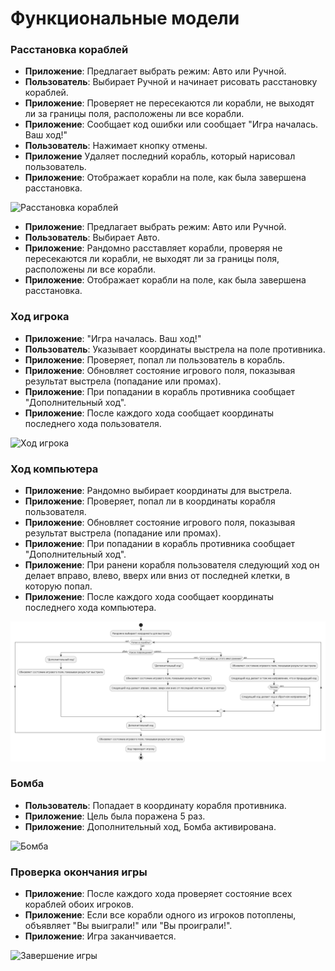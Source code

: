 # Функциональные модели
### Расстановка кораблей
- **Приложение**: Предлагает выбрать режим: Авто или Ручной.
- **Пользователь**: Выбирает Ручной и начинает рисовать расстановку кораблей.
- **Приложение**: Проверяет не пересекаются ли корабли, не выходят ли за границы поля, расположены ли все корабли.
- **Приложение**: Сообщает код ошибки или сообщает "Игра началась. Ваш ход!"
- **Пользователь**: Нажимает кнопку отмены.
- **Приложение** Удаляет последний корабль, который нарисовал пользователь.
-  **Приложение**: Отображает корабли на поле, как была завершена расстановка.

![Расстановка кораблей](https://www.planttext.com/api/plantuml/png/ZLHHRjD04FttAPP-4GauGFBHNYKKLua80JL6_IKkXQ14DLH2GdpGIbp0SUBMQHBt2ZCtuitiajYEKzZ8iTSxR-RDp1iV3OBsQV3-JS_G3SKyn2-acDQKKqBt51lyvVm1hwQqvCXJSwzxOfxIJxp48IqCpbEwfOnMXmqJTFm-Jc_ud3-hdqN3CrXDkiPcoHEwK-Sn0gMo5tY6kEUKSbYEDsafzApJxVdmUOq3WQQuWvlrAqlvV1VkS0Vy25ocCCcsVEP5Urc3isvmtDda4NDKHCQ7PUlZzW0CAkmCRfeIO9iyYwjv0Ez500zfYMH7MhXL1V_ae5KNix9efLMTKLvYWrgY4U6s9n_rRCNZMbg_qQ_Ke2gvxJYktFRBz9_J0zmiqP0fhNdC5pk1wecMh383BzAe53cdMk1Bj6V8qR_Az0Yq4jVllx9TtBprUy84QK1AvJXD-YKvqbJ3tEBQLPi1C9RWkQHPZgKIkn92rJpbSJCuKXxKx17TkOH_q4o06XA55wHucRmmT8MdaU4Bq9XNDI7hvQdVVbqknDwqRUh_DNcgpPJc6DnB_e8vMDGEOw7utHDlTuUdl_EQmFStumOMqcfuZkXN78MoT_I41uBd8aeOPYYoXbsBGAtWosLEv6Eqqq7AdXbrIG_RBmL7CjbhwTiULHchkLf7Yaja2AGRy1KwwplftSonpFWJZvrmE79OIzYfoQKcLWfFQfJKycmLzqYr3b9Lx21u-yuxWXjyqVy0)

- **Приложение**: Предлагает выбрать режим: Авто или Ручной.
- **Пользователь**: Выбирает Авто.
- **Приложение**: Рандомно расставляет корабли, проверяя не пересекаются ли корабли, не выходят ли за границы поля, расположены ли все корабли.
- **Приложение**: Отображает корабли на поле, как была завершена расстановка.

### Ход игрока
- **Приложение**: "Игра началась. Ваш ход!"
- **Пользователь**: Указывает координаты выстрела на поле противника.
- **Приложение**: Проверяет, попал ли пользователь в корабль.
- **Приложение**: Обновляет состояние игрового поля, показывая результат выстрела (попадание или промах).
- **Приложение**: При попадании в корабль противника сообщает "Дополнительный ход".
- **Приложение**: После каждого хода сообщает координаты последнего хода пользователя.

![Ход игрока](https://www.planttext.com/api/plantuml/png/pLBBIiDG5DpVhpXcPK7yW6HXVqMmOA4-i1MtROeef1WG5wvq8UvZcj1gJF8BS_x8EJSMYtl1mCqzdCUScU7snvF3YydboKZmYWQ5O8sbJXb-87E-wC80ZpwP2MfaUeCC5U-PBlO5zunkHQzjUYU8N8WNcyLA4-IyIus5YGOD4Gh26qIiYI3NX1WnqwNXUN11ozOA9GEZeJ4dSbRM1Xgvg-FXQ22xU6PNQpm8u-6D7jvGwUAW9yCnMmfaFIVyGZonKdCYPptrZ7J64IxdF_NevO_od6U9vfkAfdjTj2LAK_6iLpgtZOJ9JEKlGL6tFS239skok8dDfGsX9jRxbd4TrRyqRt1wjF6lDkX_OS_ctRLSp4hdXzb4uPtsJwfPw9qPfrETHtoMP-UkJpLyj-uB)

### Ход компьютера
- **Приложение**: Рандомно выбирает координаты для выстрела.
- **Приложение**: Проверяет, попал ли в координаты корабля пользователя. 
- **Приложение**: Обновляет состояние игрового поля, показывая результат выстрела (попадание или промах).
- **Приложение**: При попадании в корабль противника сообщает "Дополнительный ход".
- **Приложение**: При ранени корабля пользователя следующий ход он делает вправо, влево, вверх или вниз от последней клетки, в которую попал.
- **Приложение**: После каждого хода сообщает координаты последнего хода компьютера.

![Ход компьютера](https://github.com/KatrinKuzyutkina/First/blob/main/docs/diagrams/3.png)

### Бомба
- **Пользователь**: Попадает в координату корабля противника.
- **Приложение**: Цель была поражена 5 раз.
- **Приложение**: Дополнительный ход, Бомба активирована.

![Бомба](https://www.planttext.com/api/plantuml/png/bP7DJi9G48Ntzob6LfAOk6935_8g9f98WcW4urPB41AQ88aBjxp11LkzjloymfatyjpRyhErINFRSy_CV3FJwW-k7mTFTrqJFamJd_ZI5soH2tOyTh18-MOQ2rQ2dDgMXXGE6rYDTHX4IXPB53fZd4-WCHqhUXolRMIURplTjfnZ4L8KclXJGjYFq7HQjLGf5g9loBpxgYwTFiFN_DreeXDaqgWRuTEiuIEGCgslnyeXXBufVaL7l4ZF1E_8AoZBh8walSj6BIfpdFRj-osg6cncogWm07qDtHtvA2K7miYqUpTLb_yXkn3CUQuvFIlCkuTq0OUmViu7p8METSwwOp_N8yot7qlegSI14mOlMMZeTxAdZxZc-mVJ8Ybt_WS0)
   
### Проверка окончания игры
- **Приложение**: После каждого хода проверяет состояние всех кораблей обоих игроков.
- **Приложение**: Если все корабли одного из игроков потоплены, объявляет "Вы выиграли!" или "Вы проиграли!".
- **Приложение**: Игра заканчивается.

![Завершение игры](https://www.planttext.com/api/plantuml/png/PP51ReCm54JtFeMRLNE5i6YkKYb4GQAqAbJT9f6gBbWWTTLThk0IQ2WHv0hpRzIn0wgJ8jd6CE_FVFrvcjq_PoyFiSPErkXHekRPmcXUMgvEtc7GeP52ey5Urf8hHwcPpqZ1VIiRocI3dYzRxeKbKMkK_5ZBcxOr2HbyuOWQFu5wNKLng6_nOHMN_niRecA97dlqrlumP1Z2bHedwkd4qzRh9B-RwYXblSxccIhDPuPF1x6fasChhYE-QJDa3bIOBCOa5SoPYvQyxQuD_cNyIsHedgt2n2_Y0apONZwwd_N6mfF0QS8u3IyZ-rGfkS_SZ52oY9RN_HseQUt0EBQ6a_4wJBF79pKdnN7_0W00)



